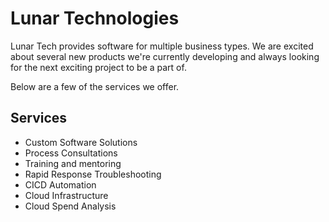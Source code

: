 # Lunar Technologies

Lunar Tech provides software for multiple business types. We are excited about several new products we're currently developing and always looking for the next exciting project to be a part of.

Below are a few of the services we offer.

## Services
* Custom Software Solutions
* Process Consultations
* Training and mentoring
* Rapid Response Troubleshooting
* CICD Automation
* Cloud Infrastructure
* Cloud Spend Analysis
